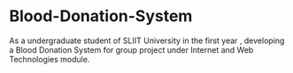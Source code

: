 # Blood-Donation-System
As a undergraduate student of SLIIT University in the first year , developing a Blood Donation System for group project under Internet and Web Technologies module.
